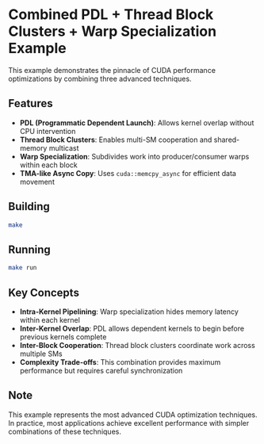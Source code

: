 # Combined PDL + Thread Block Clusters + Warp Specialization Example

This example demonstrates the pinnacle of CUDA performance optimizations by combining three advanced techniques.

## Features

- **PDL (Programmatic Dependent Launch)**: Allows kernel overlap without CPU intervention
- **Thread Block Clusters**: Enables multi-SM cooperation and shared-memory multicast
- **Warp Specialization**: Subdivides work into producer/consumer warps within each block
- **TMA-like Async Copy**: Uses `cuda::memcpy_async` for efficient data movement

## Building

```bash
make
```

## Running

```bash
make run
```

## Key Concepts

- **Intra-Kernel Pipelining**: Warp specialization hides memory latency within each kernel
- **Inter-Kernel Overlap**: PDL allows dependent kernels to begin before previous kernels complete
- **Inter-Block Cooperation**: Thread block clusters coordinate work across multiple SMs
- **Complexity Trade-offs**: This combination provides maximum performance but requires careful synchronization

## Note

This example represents the most advanced CUDA optimization techniques. In practice, most applications achieve excellent performance with simpler combinations of these techniques.
